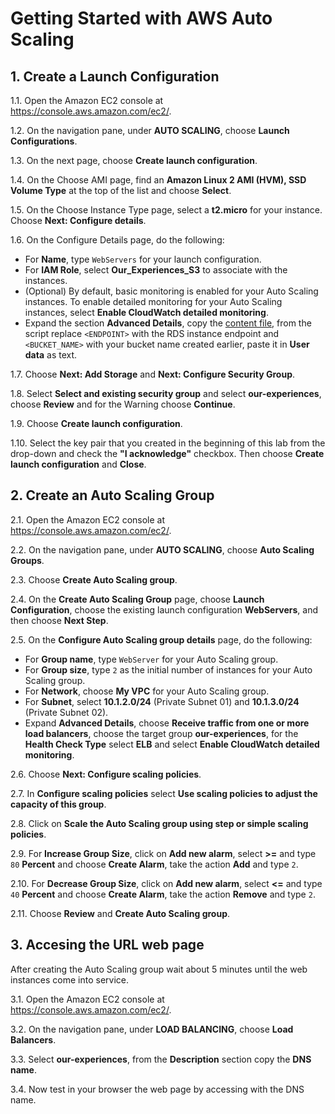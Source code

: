 # Getting Started with AWS Auto Scaling

## 1. Create a Launch Configuration

1.1\.	Open the Amazon EC2 console at https://console.aws.amazon.com/ec2/.

1.2\.	On the navigation pane, under **AUTO SCALING**, choose **Launch Configurations**.

1.3\.	On the next page, choose **Create launch configuration**.

1.4\.	On the Choose AMI page, find an **Amazon Linux 2 AMI (HVM), SSD Volume Type** at the top of the list and choose **Select**.

1.5\.	On the Choose Instance Type page, select a **t2.micro** for your instance. Choose **Next: Configure details**.

1.6\.	On the Configure Details page, do the following:

* For **Name**, type `WebServers` for your launch configuration.
* For **IAM Role**, select **Our_Experiences_S3** to associate with the instances.
* (Optional) By default, basic monitoring is enabled for your Auto Scaling instances. To enable detailed monitoring for your Auto Scaling instances, select **Enable CloudWatch detailed monitoring**.
* Expand the section **Advanced Details**, copy the [content file](scripts/bootstrap-github.sh), from the script replace `<ENDPOINT>` with the RDS instance endpoint and `<BUCKET_NAME>` with your bucket name created earlier, paste it in **User data** as text.

1.7\.	Choose **Next: Add Storage** and **Next: Configure Security Group**.

1.8\.	Select **Select and existing security group** and select **our-experiences**, choose **Review** and for the Warning choose **Continue**.

1.9\.	Choose **Create launch configuration**.

1.10\.	Select the key pair that you created in the beginning of this lab from the drop-down and check the **"I acknowledge"** checkbox. Then choose **Create launch configuration** and **Close**.

## 2. Create an Auto Scaling Group

2.1\.	Open the Amazon EC2 console at https://console.aws.amazon.com/ec2/.

2.2\.	On the navigation pane, under **AUTO SCALING**, choose **Auto Scaling Groups**.

2.3\.	Choose **Create Auto Scaling group**.

2.4\.	On the **Create Auto Scaling Group** page, choose **Launch Configuration**, choose the existing launch configuration **WebServers**, and then choose **Next Step**.

2.5\.	On the **Configure Auto Scaling group details** page, do the following:

* For **Group name**, type `WebServer` for your Auto Scaling group.
* For **Group size**, type `2` as the initial number of instances for your Auto Scaling group.
* For **Network**, choose **My VPC** for your Auto Scaling group.
* For **Subnet**, select **10.1.2.0/24** (Private Subnet 01) and **10.1.3.0/24** (Private Subnet 02).
* Expand **Advanced Details**, choose **Receive traffic from one or more load balancers**, choose the target group **our-experiences**, for the **Health Check Type** select **ELB** and select **Enable CloudWatch detailed monitoring**.

2.6\.	Choose **Next: Configure scaling policies**.

2.7\.	In **Configure scaling policies** select **Use scaling policies to adjust the capacity of this group**.

2.8\.	Click on **Scale the Auto Scaling group using step or simple scaling policies**.

2.9\.	For **Increase Group Size**, click on **Add new alarm**, select **>=** and type `80` **Percent** and choose **Create Alarm**, take the action **Add** and type `2`.

2.10\.	For **Decrease Group Size**, click on **Add new alarm**, select **<=** and type `40` **Percent** and choose **Create Alarm**, take the action **Remove** and type `2`.

2.11\.	Choose **Review** and **Create Auto Scaling group**.

## 3. Accesing the URL web page

After creating the Auto Scaling group wait about 5 minutes until the web instances come into service.

3.1\.	Open the Amazon EC2 console at https://console.aws.amazon.com/ec2/.

3.2\.	On the navigation pane, under **LOAD BALANCING**, choose **Load Balancers**.

3.3\.	Select **our-experiences**, from the **Description** section copy the **DNS name**.

3.4\.	Now test in your browser the web page by accessing with the DNS name.